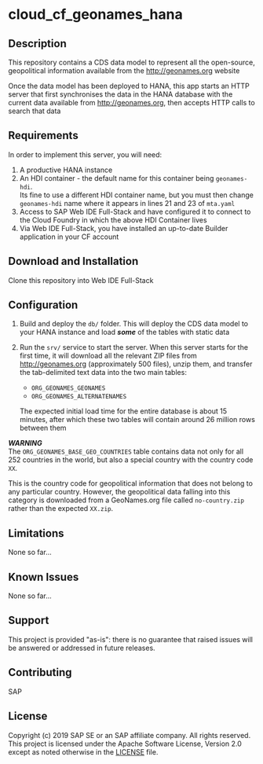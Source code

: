 <a name="top"></a>
# cloud\_cf\_geonames\_hana


<!-- *********************************************************************** -->
<a name="description"></a>
## Description

This repository contains a CDS data model to represent all the open-source, geopolitical information available from the <http://geonames.org> website

Once the data model has been deployed to HANA, this app starts an HTTP server that first synchronises the data in the HANA database with the current data available from <http://geonames.org>, then accepts HTTP calls to search that data



<!-- *********************************************************************** -->
<a name="requirements"></a>
## Requirements

In order to implement this server, you will need:

1. A productive HANA instance
1. An HDI container - the default name for this container being `geonames-hdi`.  
    Its fine to use a different HDI container name, but you must then change `geonames-hdi` name where it appears in lines 21 and 23 of `mta.yaml`
1. Access to SAP Web IDE Full-Stack and have configured it to connect to the Cloud Foundry in which the above HDI Container lives
1. Via Web IDE Full-Stack, you have installed an up-to-date Builder application in your CF account


<!-- *********************************************************************** -->
<a name="download"></a>
## Download and Installation

Clone this repository into Web IDE Full-Stack



<!-- *********************************************************************** -->
<a name="configuration"></a>
## Configuration

1. Build and deploy the `db/` folder.  This will deploy the CDS data model to your HANA instance and load ***some*** of the tables with static data
1. Run the `srv/` service to start the server.  When this server starts for the first time, it will download all the relevant ZIP files from <http://geonames.org> (approximately 500 files), unzip them, and transfer the tab-delimited text data into the two main tables:
    * `ORG_GEONAMES_GEONAMES` 
    * `ORG_GEONAMES_ALTERNATENAMES`

    The expected initial load time for the entire database is about 15 minutes, after which these two tables will contain around 26 million rows between them

***WARNING***  
The `ORG_GEONAMES_BASE_GEO_COUNTRIES` table contains data not only for all 252 countries in the world, but also a special country with the country code `XX`.

This is the country code for geopolitical information that does not belong to any particular country.  However, the geopolitical data falling into this category is downloaded from a GeoNames.org file called `no-country.zip` rather than the expected `XX.zip`.

<!-- *********************************************************************** -->
<a name="limitations"></a>
## Limitations

None so far...


<!-- *********************************************************************** -->
<a name="issues"></a>
## Known Issues

None so far...



<!-- *********************************************************************** -->
<a name="support"></a>
## Support

This project is provided "as-is": there is no guarantee that raised issues will be answered or addressed in future releases.



<!-- *********************************************************************** -->
<a name="contributing"></a>
## Contributing

SAP


<a name="license"></a>
## License

Copyright (c) 2019 SAP SE or an SAP affiliate company. All rights reserved.
This project is licensed under the Apache Software License, Version 2.0 except as noted otherwise in the [LICENSE](LICENSE) file.
